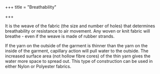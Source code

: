 +++
title = "Breathability"

+++

It is the weave of the fabric (the size and number of holes) that
determines breathability or resistance to air movement. Any woven or
knit fabric will breathe - even if the weave is made of rubber strands.

If the yarn on the outside of the garment is thinner than the yarn on
the inside of the garment, capillary action will pull water to the
outside. The increased surface area (not hollow fibre cores) of the thin
yarn gives the water more space to spread out. This type of construction
can be used in either Nylon or Polyester fabrics.

